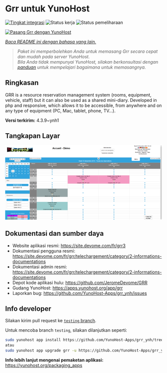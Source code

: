 <!--
N.B.: README ini dibuat secara otomatis oleh <https://github.com/YunoHost/apps/tree/master/tools/readme_generator>
Ini TIDAK boleh diedit dengan tangan.
-->

# Grr untuk YunoHost

[![Tingkat integrasi](https://apps.yunohost.org/badge/integration/grr)](https://ci-apps.yunohost.org/ci/apps/grr/)
![Status kerja](https://apps.yunohost.org/badge/state/grr)
![Status pemeliharaan](https://apps.yunohost.org/badge/maintained/grr)

[![Pasang Grr dengan YunoHost](https://install-app.yunohost.org/install-with-yunohost.svg)](https://install-app.yunohost.org/?app=grr)

*[Baca README ini dengan bahasa yang lain.](./ALL_README.md)*

> *Paket ini memperbolehkan Anda untuk memasang Grr secara cepat dan mudah pada server YunoHost.*  
> *Bila Anda tidak mempunyai YunoHost, silakan berkonsultasi dengan [panduan](https://yunohost.org/install) untuk mempelajari bagaimana untuk memasangnya.*

## Ringkasan

GRR is a resource reservation management system (rooms, equipment, vehicle, staff) but it can also be used as a shared mini-diary. Developed in php and responsive, which allows it to be accessible, from anywhere and on any type of equipment (PC, Mac, tablet, phone, TV...).


**Versi terkirim:** 4.3.9~ynh1

## Tangkapan Layar

![Tangkapan Layar pada Grr](./doc/screenshots/home.png)

## Dokumentasi dan sumber daya

- Website aplikasi resmi: <https://site.devome.com/fr/grr3>
- Dokumentasi pengguna resmi: <https://site.devome.com/fr/grr/telechargement/category/2-informations-documentations>
- Dokumentasi admin resmi: <https://site.devome.com/fr/grr/telechargement/category/2-informations-documentations>
- Depot kode aplikasi hulu: <https://github.com/JeromeDevome/GRR>
- Gudang YunoHost: <https://apps.yunohost.org/app/grr>
- Laporkan bug: <https://github.com/YunoHost-Apps/grr_ynh/issues>

## Info developer

Silakan kirim pull request ke [`testing` branch](https://github.com/YunoHost-Apps/grr_ynh/tree/testing).

Untuk mencoba branch `testing`, silakan dilanjutkan seperti:

```bash
sudo yunohost app install https://github.com/YunoHost-Apps/grr_ynh/tree/testing --debug
atau
sudo yunohost app upgrade grr -u https://github.com/YunoHost-Apps/grr_ynh/tree/testing --debug
```

**Info lebih lanjut mengenai pemaketan aplikasi:** <https://yunohost.org/packaging_apps>
